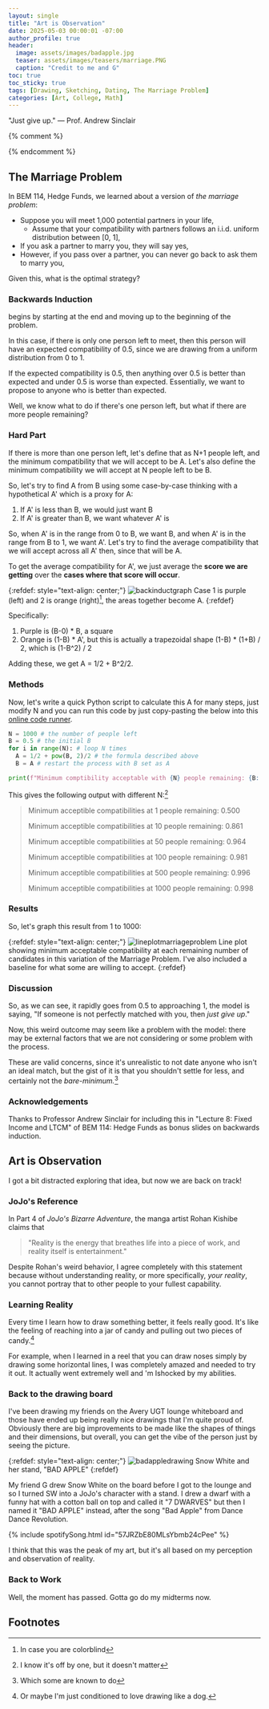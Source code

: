 ```yaml
---
layout: single
title: "Art is Observation"
date: 2025-05-03 00:00:01 -07:00
author_profile: true
header: 
  image: assets/images/badapple.jpg
  teaser: assets/images/teasers/marriage.PNG
  caption: "Credit to me and G" 
toc: true
toc_sticky: true
tags: [Drawing, Sketching, Dating, The Marriage Problem]
categories: [Art, College, Math]
---
```


"Just give up." — Prof. Andrew Sinclair

{% comment %}
<!-- write emojis, use *i* and **b** 

{% include video id="X_OfuZa3xcE" provider="youtube" %}

{% include spotifySong.html id="3hlGuz3loYoLfI3bpwieWq" %}

{:refdef: style="text-align: center;"}
![alttext](/assets/images/link)
Caption
{:refdef} 
-->
{% endcomment %}

## The Marriage Problem
In BEM 114, Hedge Funds, we learned about a version of *the marriage problem*:
- Suppose you will meet 1,000 potential partners in your life,
  - Assume that your compatibility with partners follows an i.i.d. uniform distribution between [0, 1],
- If you ask a partner to marry you, they will say yes,
- However, if you pass over a partner, you can never go back to ask them to marry you,

Given this, what is the optimal strategy?
### Backwards Induction
begins by starting at the end and moving up to the beginning of the problem.

In this case, if there is only one person left to meet, then this person will have an expected compatibility of 0.5, since we are drawing from a uniform distribution from 0 to 1. 

If the expected compatibility is 0.5, then anything over 0.5 is better than expected and under 0.5 is worse than expected. Essentially, we want to propose to anyone who is better than expected. 

Well, we know what to do if there's one person left, but what if there are more people remaining?

### Hard Part
If there is more than one person left, let's define that as N+1 people left, and the minimum compatibility that we will accept to be A. Let's also define the minimum compatibility we will accept at N people left to be B.

So, let's try to find A from B using some case-by-case thinking with a hypothetical A' which is a proxy for A:
1. If A' is less than B, we would just want B
2. If A' is greater than B, we want whatever A' is

So, when A' is in the range from 0 to B, we want B, and when A' is in the range from B to 1, we want A'. Let's try to find the average compatibility that we will accept across all A' then, since that will be A.

To get the average compatibility for A', we just average the **score we are getting** over the **cases where that score will occur**. 

{:refdef: style="text-align: center;"}
![backinductgraph](/assets/images/back_induct_graph.png)
Case 1 is purple (left) and 2 is orange (right)[^1], the areas together become A.
{:refdef} 

Specifically:
1. Purple is (B-0) * B, a square
2. Orange is (1-B) * A', but this is actually a trapezoidal shape (1-B) * (1+B) / 2, which is (1-B^2) / 2

Adding these, we get A = 1/2 + B^2/2. 

### Methods
Now, let's write a quick Python script to calculate this A for many steps, just modify N and you can run this code by just copy-pasting the below into this [online code runner](https://www.programiz.com/python-programming/online-compiler/).

```python
N = 1000 # the number of people left
B = 0.5 # the initial B
for i in range(N): # loop N times
  A = 1/2 + pow(B, 2)/2 # the formula described above
  B = A # restart the process with B set as A

print(f"Minimum comptibility acceptable with {N} people remaining: {B:.3f}")
```
This gives the following output with different N:[^2]
> Minimum acceptible compatibilities at 1 people remaining: 0.500
> 
> Minimum acceptible compatibilities at 10 people remaining: 0.861
> 
> Minimum acceptible compatibilities at 50 people remaining: 0.964
> 
> Minimum acceptible compatibilities at 100 people remaining: 0.981
> 
> Minimum acceptible compatibilities at 500 people remaining: 0.996
> 
> Minimum acceptible compatibilities at 1000 people remaining: 0.998

### Results
So, let's graph this result from 1 to 1000:

{:refdef: style="text-align: center;"}
![lineplotmarriageproblem](/assets/images/marriage_line_plot.png)
Line plot showing minimum acceptable compatibility at each remaining number of candidates in this variation of the Marriage Problem. I've also included a baseline for what some are willing to accept. 
{:refdef} 

### Discussion
So, as we can see, it rapidly goes from 0.5 to approaching 1, the model is saying, "If someone is not perfectly matched with you, then *just give up*."

Now, this weird outcome may seem like a problem with the model: there may be external factors that we are not considering or some problem with the process.

These are valid concerns, since it's unrealistic to not date anyone who isn't an ideal match, but the gist of it is that you shouldn't settle for less, and certainly not the *bare-minimum.*[^3]

### Acknowledgements
Thanks to Professor Andrew Sinclair for including this in "Lecture 8: Fixed Income and LTCM" of BEM 114: Hedge Funds as bonus slides on backwards induction. 

## Art is Observation
I got a bit distracted exploring that idea, but now we are back on track!

### JoJo's Reference
In Part 4 of *JoJo's Bizarre Adventure*, the manga artist Rohan Kishibe claims that 

> "Reality is the energy that breathes life into a piece of work, and reality itself is entertainment."

Despite Rohan's weird behavior, I agree completely with this statement because without understanding reality, or more specifically, *your reality*, you cannot portray that to other people to your fullest capability. 

### Learning Reality
Every time I learn how to draw something better, it feels really good. It's like the feeling of reaching into a jar of candy and pulling out two pieces of candy.[^4] 

For example, when I learned in a reel that you can draw noses simply by drawing some horizontal lines, I was completely amazed and needed to try it out. It actually went extremely well and 'm Ishocked by my abilities.

### Back to the drawing board
I've been drawing my friends on the Avery UGT lounge whiteboard and those have ended up being really nice drawings that I'm quite proud of. Obviously there are big improvements to be made like the shapes of things and their dimensions, but overall, you can get the vibe of the person just by seeing the picture. 

{:refdef: style="text-align: center;"}
![badappledrawing](/assets/images/badapple.jpg)
Snow White and her stand, "BAD APPLE"
{:refdef} 

My friend G drew Snow White on the board before I got to the lounge and so I turned SW into a JoJo's character with a stand. I drew a dwarf with a funny hat with a cotton ball on top and called it "7 DWARVES" but then I named it "BAD APPLE" instead, after the song "Bad Apple" from Dance Dance Revolution. 

{% include spotifySong.html id="57JRZbE80MLsYbmb24cPee" %}

I think that this was the peak of my art, but it's all based on my perception and observation of reality.

### Back to Work
Well, the moment has passed. Gotta go do my midterms now. 

## Footnotes
[^1]: In case you are colorblind
[^2]: I know it's off by one, but it doesn't matter
[^3]: Which some are known to do
[^4]: Or maybe I'm just conditioned to love drawing like a dog. 
